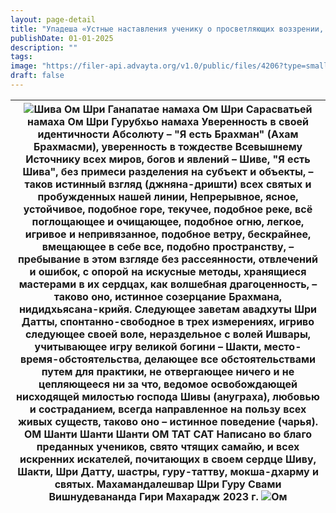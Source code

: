 ```yaml
---
layout: page-detail
title: "Упадеша «Устные наставления ученику о просветляющих воззрении, созерцании и поведении, передаваемых шепотом»"
publishDate: 01-01-2025
description: ""
tags:
image: "https://filer-api.advayta.org/v1.0/public/files/4206?type=small"
draft: false
---
```


| ![Шива](https://filer-api.advayta.org/v1.0/public/files/4206?type=medium "Шива")  Ом Шри Ганапатае намаха Ом Шри Сарасватьей намаха Ом Шри Гурубхьо намаха  Уверенность в своей идентичности Абсолюту –  "Я есть Брахман" (Ахам Брахмасми),  уверенность в тождестве Всевышнему  Источнику всех миров,  богов и явлений – Шиве,  "Я есть Шива",  без примеси разделения на субъект и объекты, –  таков истинный взгляд (джняна-дришти)  всех святых  и пробужденных нашей линии,  Непрерывное, ясное,  устойчивое, подобное горе,  текучее, подобное реке,  всё поглощающее и очищающее,  подобное огню,  легкое, игривое и непривязанное,  подобное ветру,  бескрайнее, вмещающее в себе все,  подобно пространству, –  пребывание в этом взгляде  без рассеянности, отвлечений и ошибок,  с опорой на искусные методы,  хранящиеся мастерами в их сердцах, как волшебная драгоценность, –  таково оно, истинное созерцание Брахмана, нидидхьясана-крийя.  Следующее заветам авадхуты Шри Датты,  спонтанно-свободное в трех измерениях,  игриво следующее своей воле,  нераздельное с волей Ишвары,  учитывающее игру великой богини – Шакти,  место-время-обстоятельства,  делающее все обстоятельствами путем для практики,  не отвергающее ничего и не цепляющееся ни за что,  ведомое освобождающей  нисходящей милостью господа Шивы (ануграха),  любовью и состраданием,  всегда направленное на пользу всех живых существ,  таково оно – истинное поведение (чарья).  ОМ Шанти Шанти Шанти  ОМ ТАТ САТ  Написано во благо преданных учеников, свято чтящих самайю, и всех искренних искателей, почитающих в своем сердце Шиву, Шакти, Шри Датту, шастры, гуру-таттву, мокша-дхарму и святых.  Махамандалешвар Шри Гуру Свами Вишнудевананда Гири Махарадж 2023 г. ![Ом](https://filer-api.advayta.org/v1.0/public/files/4213?type=medium) |
| -------------------------------------------------------------------------------------------------------------------------------------------------------------------------------------------------------------------------------------------------------------------------------------------------------------------------------------------------------------------------------------------------------------------------------------------------------------------------------------------------------------------------------------------------------------------------------------------------------------------------------------------------------------------------------------------------------------------------------------------------------------------------------------------------------------------------------------------------------------------------------------------------------------------------------------------------------------------------------------------------------------------------------------------------------------------------------------------------------------------------------------------------------------------------------------------------------------------------------------------------------------------------------------------------------------------------------------------------------------------------------------------------------------------------------------------------------------------------------------------------------------------------------------------------------------------------------------------------------------------------------------------------------------------------------------------------------------------------------------------------------------------------------------------------------------------------------------------- |
